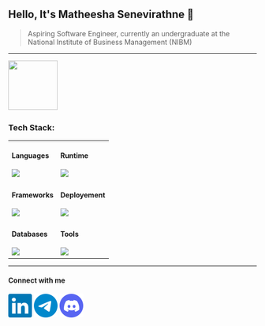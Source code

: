 ## Hello, It's Matheesha Senevirathne 👋

> Aspiring Software Engineer, currently an undergraduate at the National Institute of Business Management (NIBM)

---

<img src='https://tenor.com/view/ghostedvpn-hacker-cat-bongo-cat-keyboard-cat-hacker-gif-4373606555250453292.gif' height=100px width=100px>

### Tech Stack:

<table>
  <tr>
    <td>
      
#### Languages
<a href="https://skillicons.dev">
<img src='https://skillicons.dev/icons?i=html,css,js,java,cs,c,php,ts' height=40px height=40px>
</a>
    </td>
    <td>
      
#### Runtime
<a href="https://skillicons.dev">
  <img src='https://skillicons.dev/icons?i=nodejs,deno' height=40px height=40px>
</a>
    </td>
  </tr>
  <tr>
    <td>
      
#### Frameworks
<a href="https://skillicons.dev">
  <img src='https://skillicons.dev/icons?i=dotnet,express,react,tailwind' height=40px height=40px>
</a>
    </td>
    <td>
      
#### Deployement
<a href="https://skillicons.dev">
  <img src='https://skillicons.dev/icons?i=netlify,vercel' height=40px height=40px>
</a>
    </td>
  </tr>
  <tr>
    <td>
      
#### Databases
<a href="https://skillicons.dev">
  <img src='https://skillicons.dev/icons?i=firebase,supabase,postgres,mysql' height=40px height=40px>
</a>
    </td>
    <td>
      
#### Tools
<a href="https://skillicons.dev">
  <img src='https://skillicons.dev/icons?i=npm,vite,git,github,figma' height=40px height=40px>
</a>
    </td>
  </tr>
</table>

---

#### Connect with me
[![LinkedIn](https://raw.githubusercontent.com/CLorant/readme-social-icons/main/medium/filled/linkedin.svg)](https://linkedin.com/in/matheesha-ls)
[![Telegram](https://raw.githubusercontent.com/CLorant/readme-social-icons/main/medium/filled/telegram.svg)](https://t.me/ItsMatheesha)
[![WhatsApp](https://raw.githubusercontent.com/CLorant/readme-social-icons/main/medium/filled/discord.svg)](https://discord.com/users/itsmatheesha)
